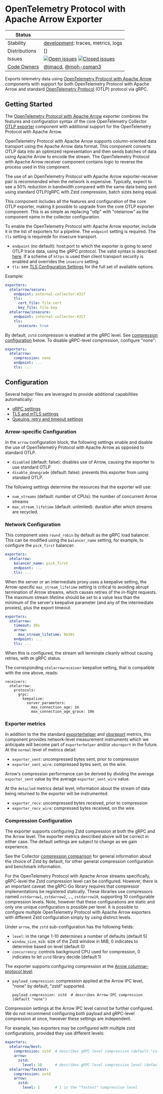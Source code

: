 # OpenTelemetry Protocol with Apache Arrow Exporter

<!-- status autogenerated section -->
| Status        |           |
| ------------- |-----------|
| Stability     | [development]: traces, metrics, logs   |
| Distributions | [] |
| Issues        | [![Open issues](https://img.shields.io/github/issues-search/open-telemetry/opentelemetry-collector-contrib?query=is%3Aissue%20is%3Aopen%20label%3Aexporter%2Fotelarrow%20&label=open&color=orange&logo=opentelemetry)](https://github.com/jacktomcat/opentelemetry-collector-contrib/issues?q=is%3Aopen+is%3Aissue+label%3Aexporter%2Fotelarrow) [![Closed issues](https://img.shields.io/github/issues-search/open-telemetry/opentelemetry-collector-contrib?query=is%3Aissue%20is%3Aclosed%20label%3Aexporter%2Fotelarrow%20&label=closed&color=blue&logo=opentelemetry)](https://github.com/jacktomcat/opentelemetry-collector-contrib/issues?q=is%3Aclosed+is%3Aissue+label%3Aexporter%2Fotelarrow) |
| [Code Owners](https://github.com/jacktomcat/opentelemetry-collector-contrib/blob/main/CONTRIBUTING.md#becoming-a-code-owner)    | [@jmacd](https://www.github.com/jmacd), [@moh-osman3](https://www.github.com/moh-osman3) |

[development]: https://github.com/open-telemetry/opentelemetry-collector#development
<!-- end autogenerated section -->

Exports telemetry data using [OpenTelemetry Protocol with Apache
Arrow](https://github.com/open-telemetry/otel-arrow) components with
support for both OpenTelemetry Protocol with Apache
Arrow and standard [OpenTelemetry Protocol](
https://github.com/open-telemetry/opentelemetry-specification/blob/main/specification/protocol/otlp.md)
(OTLP) protocol via gRPC.

## Getting Started

The [OpenTelemetry Protocol with Apache
Arrow](https://github.com/open-telemetry/otel-arrow) exporter combines
the features and configuration syntax of the core OpenTelemetry
Collector [OTLP
exporter](https://github.com/open-telemetry/opentelemetry-collector/tree/main/exporter/otlpexporter)
component with additional support for the OpenTelemetry Protocol with
Apache Arrow.

OpenTelemetry Protocol with Apache Arrow supports column-oriented data
transport using the Apache Arrow data format.  This component converts
OTLP data into an optimized representation and then sends batches of
data using Apache Arrow to encode the stream.  The OpenTelemetry
Protocol with Apache Arrow receiver <!-- TODO add link when the
corresponding skeleton is introduced.
[](https://github.com/jacktomcat/opentelemetry-collector-contrib/tree/main/receiver/otelarrowreceiver)
--> component contains logic to reverse the process used in this
component.

The use of an OpenTelemetry Protocol with Apache Arrow
exporter-receiver pair is recommended when the network is expensive.
Typically, expect to see a 50% reduction in bandwidth compared with
the same data being sent using standard OTLP/gRPC with Zstd
compression, batch sizes being equal.

This component includes all the features and configuration of the core
OTLP exporter, making it possible to upgrade from the core OTLP
exporter component.  This is as simple as replacing "otlp" with
"otelarrow" as the component name in the collector configuration.

To enable the OpenTelemetry Protocol with Apache Arrow exporter,
include it in the list of exporters for a pipeline.  The `endpoint`
setting is required.  The `tls` setting is requirede for insecure
transport.

- `endpoint` (no default): host:port to which the exporter is going to send OTLP trace data,
using the gRPC protocol. The valid syntax is described
[here](https://github.com/grpc/grpc/blob/master/doc/naming.md).
If a scheme of `https` is used then client transport security is enabled and overrides the `insecure` setting.
- `tls`: see [TLS Configuration Settings](https://github.com/open-telemetry/opentelemetry-collector/blob/main/config/configtls/README.md) for the full set of available options.

Example:

```yaml
exporters:
  otelarrow/secure:
    endpoint: external-collector:4317
    tls:
      cert_file: file.cert
      key_file: file.key
  otelarrow/insecure:
    endpoint: internal-collector:4317
    tls:
      insecure: true
```

By default, `zstd` compression is enabled at the gRPC level.  See
[compression configuration](#compression-configuration) below.  To
disable gRPC-level compression, configure "none":

```yaml
exporters:
  otelarrow:
    compression: none
    endpoint: ...
    tls: ...
```

## Configuration

Several helper files are leveraged to provide additional capabilities automatically:

- [gRPC settings](https://github.com/open-telemetry/opentelemetry-collector/blob/main/config/configgrpc/README.md)
- [TLS and mTLS settings](https://github.com/open-telemetry/opentelemetry-collector/blob/main/config/configtls/README.md)
- [Queuing, retry and timeout settings](https://github.com/open-telemetry/opentelemetry-collector/blob/main/exporter/exporterhelper/README.md)

### Arrow-specific Configuration

In the `arrow` configuration block, the following settings enable and
disable the use of OpenTelemetry Protocol with Apache Arrow as opposed
to standard OTLP.

- `disabled` (default: false): disables use of Arrow, causing the exporter to use standard OTLP
- `disable_downgrade` (default: false): prevents this exporter from using standard OTLP.

The following settings determine the resources that the exporter will use:

- `num_streams` (default: number of CPUs): the number of concurrent Arrow streams
- `max_stream_lifetime` (default: unlimited): duration after which streams are recycled.

### Network Configuration

This component uses `round_robin` by default as the gRPC load
balancer.  This can be modified using the `balancer_name` setting, for
example, to configure the `pick_first` balancer:

```yaml
exporters:
  otelarrow:
    balancer_name: pick_first
    endpoint: ...
    tls: ...
```

When the server or an intermediate proxy uses a keepalive setting, the
Arrow-specific `max_stream_lifetime` setting is critical to avoiding
abrupt termination of Arrow streams, which causes retries of the
in-flight requests.  The maximum stream lifetime should be set to a
value less than the minimum of the server's keepalive parameter (and
any of the intermediate proxies), plus the export timeout.

```yaml
exporters:
  otelarrow:
    timeout: 30s
    arrow:
      max_stream_lifetime: 9m30s
    endpoint: ...
    tls: ...
```

When this is configured, the stream will terminate cleanly without
causing retries, with `OK` gRPC status.

The corresponding `otelarrowreceiver` keepalive setting, that is
compatible with the one above, reads:

<!-- TODO add a link to the (../../receiver/otelarrowreceiver/README.md) section
discussing this topic from the receiver perspective after both READMEs are present
in collector-contrib -->

```
receivers:
  otelarrow:
    protocols:
      grpc:
        keepalive:
          server_parameters:
            max_connection_age: 1m
            max_connection_age_grace: 10m
```

### Exporter metrics

In addition to the the standard
[exporterhelper](https://github.com/open-telemetry/opentelemetry-collector/blob/main/exporter/exporterhelper/README.md)
and
[obsreport](https://pkg.go.dev/go.opentelemetry.io/collector/obsreport)
metrics, this component provides network-level measurement instruments
which we anticipate will become part of `exporterhelper` and/or
`obsreport` in the future.  At the `normal` level of metrics detail:

- `exporter_sent`: uncompressed bytes sent, prior to compression
- `exporter_sent_wire`: compressed bytes sent, on the wire.

Arrow's compression performance can be derived by dividing the average
`exporter_sent` value by the average `exporter_sent_wire` value.

At the `detailed` metrics detail level, information about the stream
of data being returned to the exporter will be instrumented:

- `exporter_recv`: uncompressed bytes received, prior to compression
- `exporter_recv_wire`: compressed bytes received, on the wire.

### Compression Configuration

The exporter supports configuring Zstd compression at both the gRPC
and the Arrow level.  The exporter metrics described above will be
correct in either case.  The default settings are subject to change as
we gain experience.

See the Collector [compression
comparison](https://github.com/open-telemetry/opentelemetry-collector/blob/main/config/configgrpc/README.md#compression-comparison)
for general information about the choice of Zstd by default, for other
general compression configuration and benchmark information.

For the OpenTelemetry Protocol with Apache Arrow streams specifically,
gRPC-level the Zstd compression level can be configured.  However,
there is an important caveat: the gRPC-Go library requires that
compressor implementations be registered statically.  These libraries
use compressors named `zstdarrow1`, `zstdarrow2`, ..., `zstdarrow10`,
supporting 10 configurable compression levels.  Note, however that
these configurations are static and only one unique configuration is
possible per level.  It is possible to configure multiple
OpenTelemetry Protocol with Apache Arrow exporters with different Zstd
configuration simply by using distinct levels.

Under `arrow`, the `zstd` sub-configuration has the following fields:

- `level`: in the range 1-10 determines a number of defaults (default 5)
- `window_size_mib`: size of the Zstd window in MiB, 0 indicates to determine based on level (default 0)
- `concurrency`: controls background CPU used for compression, 0 indicates to let `zstd` library decide (default 1)

The exporter supports configuring compression at the [Arrow
columnar-protocol
level](https://arrow.apache.org/docs/format/Columnar.html#format-ipc).

- `payload_compression`: compression applied at the Arrow IPC level, "none" by default, "zstd" supported.

      payload_compression: zstd  # describes Arrow-IPC compression (default "none")

Compression settings at the Arrow IPC level cannot be further
configured.  We do not recommend configuring both payload and
gRPC-level compression at once, hwoever these settings are
independent.

For example, two exporters may be configured with multiple zstd
configurations, provided they use different levels:

```yaml
exporters:
  otelarrow/best:
    compression: zstd  # describes gRPC-level compression (default "zstd")
    arrow:
      zstd:
        level: 10      # describes gRPC-level compression level (default 5)
  otelarrow/fastest:
    compression: zstd
    arrow:
      zstd:
        level: 1       # 1 is the "fastest" compression level
```
